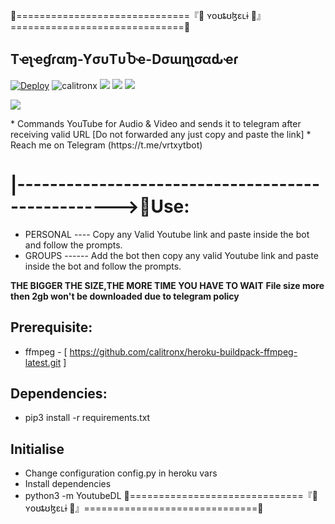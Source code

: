 🍟==============================『🍗 ʏօʊȶʊɮɛʟɨ 🍰』==============================🍟
##  Tҽʅҽɠɾαɱ-YσυTυႦҽ-Dσɯɳʅσαԃҽɾ 
[![Deploy](https://www.herokucdn.com/deploy/button.svg)](https://heroku.com/deploy?template=https://github.com/calitronx/Telegram-YouTube-Downloader.git/tree/Vrtx)
<img align="centre" src="https://img.shields.io/badge/Made%20for-VSCode-1f425f.svg" alt="calitronx"/>
<img align="centre" src="http://ForTheBadge.com/images/badges/made-with-python.svg" />
<img align="centre" src="https://img.shields.io/badge/Arch_Linux-1793D1?style=for-the-badge&logo=arch-linux&logoColor=white"/> 
<img aligh="centre" src="https://img.shields.io/badge/Maintained%3F-yes-green.svg"/>

<p align="centre">
  <img src="https://telegra.ph/file/3f50d5aefad4cab71e754.jpg">
</p>
* Commands YouTube for Audio & Video and sends it to telegram after receiving valid URL [Do not forwarded any just copy and paste the link]
* Reach me on Telegram (https://t.me/vrtxytbot)


# |-------------------------------------------------->💋Use: 
* PERSONAL ---- Copy any Valid Youtube link and paste inside the bot and follow the prompts.
* GROUPS ------ Add the bot then copy any valid Youtube link and paste inside the bot and follow the prompts.

**THE BIGGER THE SIZE,THE MORE TIME YOU HAVE TO WAIT**
**File size more then 2gb won't be downloaded due to telegram policy**

## Prerequisite: 
* ffmpeg - [ https://github.com/calitronx/heroku-buildpack-ffmpeg-latest.git ]
  
    
## Dependencies:
* pip3 install -r requirements.txt


## Initialise
* Change configuration config.py in heroku vars
* Install dependencies
* python3 -m YoutubeDL
🍟==============================『🍗 ʏօʊȶʊɮɛʟɨ 🍰』==============================🍟